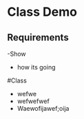 # Class Demo

## Requirements

-Show 
- how its going

#Class
- wefwe
- wefwefwef
- Waewofijawef;oija
